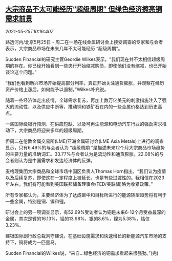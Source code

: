 <!--1621938661000-->
[大宗商品不太可能经历“超级周期” 但绿色经济擦亮铜需求前景](https://cn.reuters.com/article/survey-commodities-copper-demand-0525-idCNKCS2D613L)
------

<div><i>2021-05-25T10:16:40Z</i></div><p>路透河内/北京5月25日 - 周二在一场在线金属研讨会上接受调查的专家和与会者表示，大宗商品市场在未来几年不太可能经历 “超级周期”。</p><p>Sucden Financial的研究主管Geordie Wilkes表示，“我们现在并不太相信超级周期的存在。你已经开始看到一些央行开始缩减购债，即使他们没有缩减，也已开始谈论这个问题。”</p><p>“我们也看到新兴市场开始提高部分利率，真正开始关注通货膨胀，并观察在经历资产价格上涨后，如何能予以遏制，”Wilkes补充说。</p><p>随着一些经济体走出疫情，全球需求复苏，再加上数万亿美元的刺激措施注入了强大的流动性，以及供应中断等，推动铜和铁矿石在内的一些金属价格达到历史高点。</p><p>一些国际级银行预测，在供应短缺、以及可再生能源和电动汽车行业的强劲需求推动下，大宗商品将迎来多年的超级周期。</p><p>但周二在伦敦金属交易所(LME)亚洲金属研讨会(LME Asia Metals)上进行的调查显示，只有6.49%的与会者认为 “超级周期 ”是描述未来12个月大宗商品市场趋势的主要力量的准确词汇。33.77%与会者认为是流动性和通货膨胀。22.08%的与会者则认为是中国需求和发达经济体的反弹。</p><p>麦格理集团大宗商品和全球市场中国区负责人Thomas Horn指出，“我们认为疫情以及后续复苏，即使这在一定程度上被延长，也是有些过渡性的。我相信在2023年左右，我们有可能看到美国联邦储备理事会(FED/美联储)略为收紧政策。”</p><p>所有专家都认为，主要经济体为了达成碳中和目标所进行的能源转型趋势将有利于一些金属，特别是铜、镍和锂。</p><p>研讨会上的另一项调查显示，有52.69%受访者认为铜是未来6-12个月受益最深的金属，其次是锂的16.13%，铝的13.98%，银的8.6%，镍为5.38%，钴仅3.23%。</p><p>建银国际副行政总裁刘守建说，在基础设施需求和快速增长的新能源汽车市场的支持下，铜将成为一匹黑马。</p><p>Sucden Financial的Wilkes说，“来自...绿色经济的铜需求看起来很强劲。”(完)</p>

